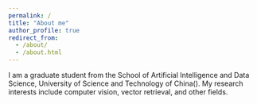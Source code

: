 ```yaml
---
permalink: /
title: "About me"
author_profile: true
redirect_from: 
  - /about/
  - /about.html
---
```

I am a graduate student from the School of Artificial Intelligence and Data Science, University of Science and Technology of China(). My research interests include computer vision, vector retrieval, and other fields.


